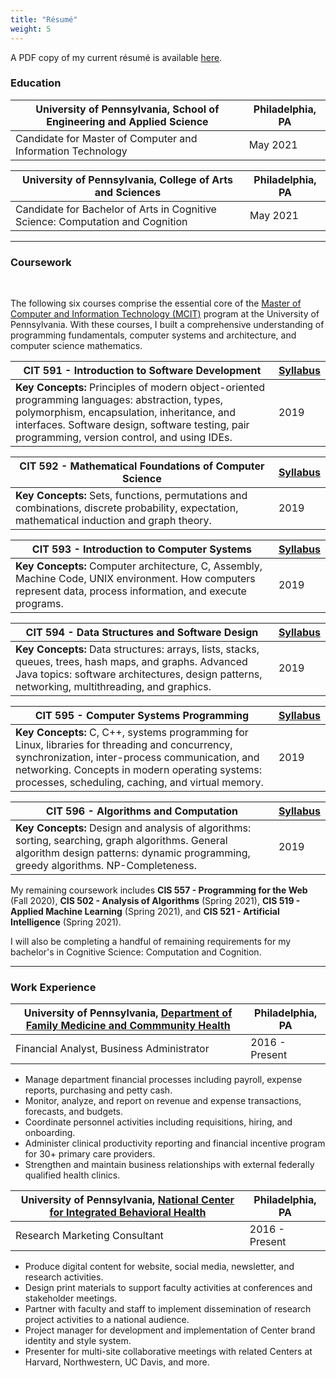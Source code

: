 ```yaml
---
title: "Résumé"
weight: 5
---
```

A PDF copy of my current résumé is available [here](/home/Logan_Ayliffe_resume_20200513.pdf).
<br>

### Education

| University of Pennsylvania, School of Engineering and Applied Science | Philadelphia, PA |
| ----------- | ----------- |
| Candidate for Master of Computer and Information Technology | May 2021|

| University of Pennsylvania, College of Arts and Sciences | Philadelphia, PA |
| ----------- | ----------- |
| Candidate for Bachelor of Arts in Cognitive Science: Computation and Cognition | May 2021|

<hr>

### Coursework

<br>



<p align="left">The following six courses comprise the essential core of the <a href="https://www.cis.upenn.edu/graduate/program-offerings/master-of-computer-and-information-technology/">Master of Computer and Information Technology (MCIT)</a> program at the University of Pennsylvania. With these courses, I built a comprehensive understanding of programming fundamentals, computer systems and architecture, and computer science mathematics.</p>

| CIT 591 - Introduction to Software Development | [Syllabus](/home/Syllabus_CIT591_Fall2019.pdf) |
| ----------- | ----------- |
|<div align="left">**Key Concepts:** Principles of modern object-oriented programming languages: abstraction, types, polymorphism, encapsulation, inheritance, and interfaces. Software design, software testing, pair programming, version control, and using IDEs. </div> |  2019|

| CIT 592 - Mathematical Foundations of Computer Science</div>  | [Syllabus](/home/Syllabus_CIT592_Fall2019.pdf) |
| ----------- | ----------- |
|<div align="left">**Key Concepts:** Sets, functions, permutations and combinations, discrete probability, expectation, mathematical induction and graph theory. </div> |  2019|

| CIT 593 - Introduction to Computer Systems</div>  | [Syllabus](/home/Syllabus_CIT593_Fall2019.pdf) |
| ----------- | ----------- |
|<div align="left">**Key Concepts:** Computer architecture, C, Assembly, Machine Code, UNIX environment. How computers represent data, process information, and execute programs.  </div> |  2019|

| CIT 594 - Data Structures and Software Design</div>  | [Syllabus](/home/Syllabus_CIT594_Spring2020.pdf) |
| ----------- | ----------- |
|<div align="left">**Key Concepts:** Data structures: arrays, lists, stacks, queues, trees, hash maps, and graphs. Advanced Java topics: software architectures, design patterns, networking, multithreading, and graphics. </div> |  2019|

| CIT 595 - Computer Systems Programming</div>  | [Syllabus](/home/Syllabus_CIT595_Spring2020.pdf) |
| ----------- | ----------- |
|<div align="left" > **Key Concepts:** C, C++, systems programming for Linux, libraries for threading and concurrency, synchronization, inter-process communication, and networking. Concepts in modern operating systems: processes, scheduling, caching, and virtual memory.</div> |  2019|

| CIT 596 - Algorithms and Computation</div>  | [Syllabus](/home/Syllabus_CIT596_Spring2020.pdf) |
| ----------- | ----------- |
|<div align="left">**Key Concepts:** Design and analysis of algorithms: sorting, searching, graph algorithms. General algorithm design patterns: dynamic programming, greedy algorithms. NP-Completeness. </div> |  2019|

<p align="left">My remaining coursework includes <b>CIS 557 - Programming for the Web</b> (Fall 2020), <b>CIS 502 - Analysis of Algorithms</b> (Spring 2021), <b>CIS 519 - Applied Machine Learning</b> (Spring 2021), and <b>CIS 521 - Artificial Intelligence</b> (Spring 2021). </p>

<p align="left">I will also be completing a handful of remaining requirements for my bachelor's in Cognitive Science: Computation and Cognition.</p>
<hr>

### Work Experience
| University of Pennsylvania, [Department of Family Medicine and Commmunity Health](https://www.med.upenn.edu/fmch/) | Philadelphia, PA |
| ----------- | ----------- |
| Financial Analyst, Business Administrator | 2016 - Present |
<div align="left">
<ul>
<li>Manage department financial processes including payroll, expense reports, purchasing and petty cash. 
<li>Monitor, analyze, and report on revenue and expense transactions, forecasts, and budgets. 
<li>Coordinate personnel activities including requisitions, hiring, and onboarding. 
<li>Administer clinical productivity reporting and financial incentive program for 30+ primary care providers. 
<li>Strengthen and maintain business relationships with external federally qualified health clinics.
</ul></div>

| University of Pennsylvania, [National Center for Integrated Behavioral Health](https://www.ncibh.org/) | Philadelphia, PA |
| ----------- | ----------- |
| Research Marketing Consultant | 2016 - Present |
<div align="left">
<ul>
<li>Produce digital content for website, social media, newsletter, and research activities.
<li>Design print materials to support faculty activities at conferences and stakeholder meetings.
<li>Partner with faculty and staff to implement dissemination of research project activities to a national audience.
<li>Project manager for development and implementation of Center brand identity and style system.
<li>Presenter for multi-site collaborative meetings with related Centers at Harvard, Northwestern, UC Davis, and more.
</ul></div>